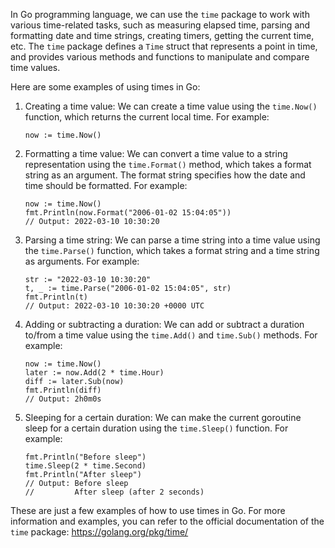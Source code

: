 In Go programming language, we can use the `time` package to work with various time-related tasks, such as measuring elapsed time, parsing and formatting date and time strings, creating timers, getting the current time, etc. The `time` package defines a `Time` struct that represents a point in time, and provides various methods and functions to manipulate and compare time values.

Here are some examples of using times in Go:

1. Creating a time value: We can create a time value using the `time.Now()` function, which returns the current local time. For example:

    ```
    now := time.Now()
    ```

2. Formatting a time value: We can convert a time value to a string representation using the `time.Format()` method, which takes a format string as an argument. The format string specifies how the date and time should be formatted. For example:

    ```
    now := time.Now()
    fmt.Println(now.Format("2006-01-02 15:04:05"))
    // Output: 2022-03-10 10:30:20
    ```

3. Parsing a time string: We can parse a time string into a time value using the `time.Parse()` function, which takes a format string and a time string as arguments. For example:

    ```
    str := "2022-03-10 10:30:20"
    t, _ := time.Parse("2006-01-02 15:04:05", str)
    fmt.Println(t)
    // Output: 2022-03-10 10:30:20 +0000 UTC
    ```

4. Adding or subtracting a duration: We can add or subtract a duration to/from a time value using the `time.Add()` and `time.Sub()` methods. For example:

    ```
    now := time.Now()
    later := now.Add(2 * time.Hour)
    diff := later.Sub(now)
    fmt.Println(diff)
    // Output: 2h0m0s
    ```

5. Sleeping for a certain duration: We can make the current goroutine sleep for a certain duration using the `time.Sleep()` function. For example:

    ```
    fmt.Println("Before sleep")
    time.Sleep(2 * time.Second)
    fmt.Println("After sleep")
    // Output: Before sleep
    //         After sleep (after 2 seconds)
    ```

These are just a few examples of how to use times in Go. For more information and examples, you can refer to the official documentation of the `time` package: https://golang.org/pkg/time/